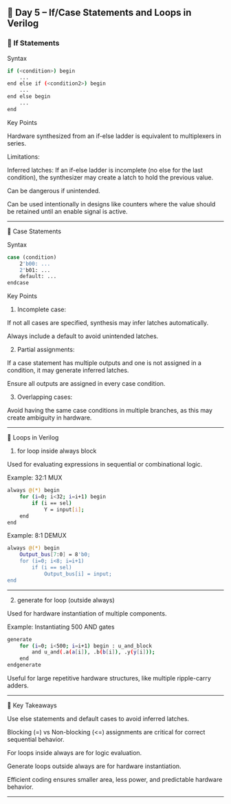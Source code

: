## 📘 Day 5 – If/Case Statements and Loops in Verilog


### 🔹 If Statements

Syntax
```bash
if (<condition>) begin
    ...
end else if (<condition2>) begin
    ...
end else begin
    ...
end
```
Key Points

Hardware synthesized from an if-else ladder is equivalent to multiplexers in series.

Limitations:

Inferred latches: If an if-else ladder is incomplete (no else for the last condition), the synthesizer may create a latch to hold the previous value.

Can be dangerous if unintended.

Can be used intentionally in designs like counters where the value should be retained until an enable signal is active.




---

🔹 Case Statements

Syntax

```bash
case (condition)
    2'b00: ...
    2'b01: ...
    default: ...
endcase
```
Key Points

1. Incomplete case:

If not all cases are specified, synthesis may infer latches automatically.

Always include a default to avoid unintended latches.



2. Partial assignments:

If a case statement has multiple outputs and one is not assigned in a condition, it may generate inferred latches.

Ensure all outputs are assigned in every case condition.



3. Overlapping cases:

Avoid having the same case conditions in multiple branches, as this may create ambiguity in hardware.





---

🔹 Loops in Verilog

1. for loop inside always block

Used for evaluating expressions in sequential or combinational logic.


Example: 32:1 MUX
```bash
always @(*) begin
    for (i=0; i<32; i=i+1) begin
        if (i == sel)
            Y = input[i];
    end
end
```
Example: 8:1 DEMUX
```bash
always @(*) begin
    Output_bus[7:0] = 8'b0;
    for (i=0; i<8; i=i+1)
        if (i == sel)
            Output_bus[i] = input;
end
```

---

2. generate for loop (outside always)

Used for hardware instantiation of multiple components.


Example: Instantiating 500 AND gates
```bash
generate
    for (i=0; i<500; i=i+1) begin : u_and_block
        and u_and(.a(a[i]), .b(b[i]), .y(y[i]));
    end
endgenerate
```
Useful for large repetitive hardware structures, like multiple ripple-carry adders.



---

🔹 Key Takeaways

Use else statements and default cases to avoid inferred latches.

Blocking (=) vs Non-blocking (<=) assignments are critical for correct sequential behavior.

For loops inside always are for logic evaluation.

Generate loops outside always are for hardware instantiation.

Efficient coding ensures smaller area, less power, and predictable hardware behavior.



---